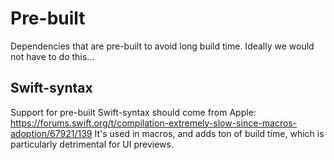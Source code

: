 # Pre-built

Dependencies that are pre-built to avoid long build time. Ideally we would not have to do this...

## Swift-syntax
Support for pre-built Swift-syntax should come from Apple: https://forums.swift.org/t/compilation-extremely-slow-since-macros-adoption/67921/139
It's used in macros, and adds ton of build time, which is particularly detrimental for UI previews.
